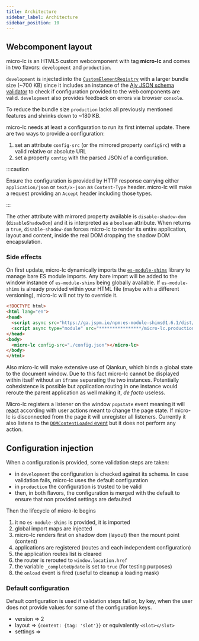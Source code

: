 ```yaml
---
title: Architecture
sidebar_label: Architecture
sidebar_position: 10
---
```


## Webcomponent layout

micro-lc is an HTML5 custom webcomponent with tag **micro-lc** and comes in two flavors: `development` and `production`.

`development` is injected into the [`CustomElementRegistry`](https://developer.mozilla.org/en-US/docs/Web/API/CustomElementRegistry) with a
larger bundle size (~700 KB) since it includes an instance of the [Ajv JSON schema validator](https://ajv.js.org/) to check if configuration provided to the
web components are valid. `development` also provides feedback on errors via browser `console`.

To reduce the bundle size `production` lacks all previously mentioned features and shrinks down to ~180 KB.

micro-lc needs at least a configuration to run its first internal update. There are two ways to provide a configuration:

1. set an attribute `config-src` (or the mirrored property `configSrc`) with a valid relative or absolute URL
2. set a property `config` with the parsed JSON of a configuration.

:::caution

Ensure the configuration is provided by HTTP response carrying either `application/json` or
`text/x-json` as `Content-Type` header. micro-lc will make a request providing an `Accept`
header including those types.

:::

The other attribute with mirrored property available is `disable-shadow-dom` (`disableShadowDom`) and it is
interpreted as a `boolean` attribute.
When returns a `true`, `disable-shadow-dom` forces micro-lc to render its entire application, layout and content,
inside the real DOM dropping the shadow DOM encapsulation.

### Side effects

On first update, micro-lc dynamically imports the [`es-module-shims`](https://github.com/guybedford/es-module-shims) library
to manage bare ES module imports. Any bare import will be added to the window instance of `es-module-shims` being globally available.
If `es-module-shims` is already provided within your HTML file (maybe with a different versioning), micro-lc
will not try to override it.

```html title="index.html"
<!DOCTYPE html>
<html lang="en">
<head>
  <script async src="https://ga.jspm.io/npm:es-module-shims@1.6.1/dist/es-module-shims.js"></script>
  <script async type="module" src="****************/micro-lc.production.js"></script>
</head>
<body>
  <micro-lc config-src="./config.json"></micro-lc>
</body>
</html>
```

Also micro-lc will make extensive use of Qiankun, which binds a global state to the document window. Due to this fact
micro-lc cannot be displayed within itself without an `iframe` separating the two instances. Potentially cohexistence is
possible but application routing in one instance would reroute the parent application as well making it, *de facto* useless.

Micro-lc registers a listener on the window `popstate` event meaning it will [react](https://developer.mozilla.org/en-US/docs/Web/API/Window/popstate_event)
according with user actions meant to change the page state. If micro-lc is disconnected from the page it will unregister all listeners.
Currently it also listens to the [`DOMContentLoaded` event](https://developer.mozilla.org/en-US/docs/Web/API/Window/DOMContentLoaded_event)
but it does not perform any action.

## Configuration injection

When a configuration is provided, some validation steps are taken:

- in `development` the configuration is checked against its schema. In case validation fails, micro-lc uses the default configuration
- in `production` the configuration is trusted to be valid
- then, in both flavors, the configuration is merged with the default to ensure that non provided settings are defaulted

Then the lifecycle of micro-lc begins

1. it no `es-module-shims` is provided, it is imported
2. global import maps are injected
3. micro-lc renders first on shadow dom (layout) then the mount point (content)
4. applications are registered (routes and each independent configuration)
5. the application routes list is cleared
6. the router is rerouted to `window.location.href`
7. the variable `_completeUpdate` is set to `true` (for testing purposes)
8. the `onload` event is fired (useful to cleanup a loading mask)

### Default configuration

Default configuration is used if validation steps fail or, by key, when
the user does not provide values for some of the configuration keys.

- version => 2
- layout => `{content: {tag: 'slot'}}` or equivalently `<slot></slot>`
- settings =>